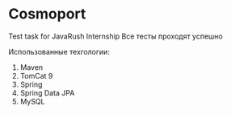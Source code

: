 # Cosmoport
Test task for JavaRush Internship
Все тесты проходят успешно

Использованные техгологии:
1. Maven
2. TomCat 9
3. Spring
4. Spring Data JPA
5. MySQL
